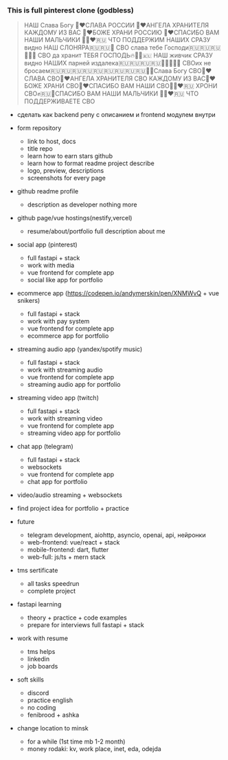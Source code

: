 ### This is full pinterest clone (godbless)

> HАШ Слава Богу 🙏❤️СЛАВА РОССИИ 🙏❤️АНГЕЛА ХРАНИТЕЛЯ КАЖДОМУ ИЗ ВАС 🙏❤️БОЖЕ ХРАНИ РОССИЮ 🙏❤️СПАСИБО ВАМ НАШИ МАЛЬЧИКИ 🙏🏼❤️🇷🇺 ЧТО ПОДДЕРЖИМ НАШИХ СРАЗУ видно НАШ СЛОНЯРА🇷🇺🇷🇺💪 СВО слава тебе Господи🇷🇺🇷🇺🇷🇺💪🔥🔥 СВО да хранит ТЕБЯ ГОСПОДЬ🔥💪💪🇷🇺 НАШ живчик СРАЗУ видно НАШИХ парней издалека🇷🇺🇷🇺🇷🇺🇷🇺💪💪💪💪💪 СВОих не бросаем🇷🇺🇷🇺🇷🇺🇷🇺🇷🇺🇷🇺🇷🇺🇷🇺🇷🇺💪💪Слава Богу СВО🙏❤️СЛАВА СВО🙏❤️АНГЕЛА ХРАНИТЕЛЯ СВО КАЖДОМУ ИЗ ВАС🙏❤️БОЖЕ ХРАНИ СВО🙏❤️СПАСИБО ВАМ НАШИ СВО🙏🏼❤️🇷🇺 ХРОНИ СВО✊🇷🇺💯СПАСИБО ВАМ НАШИ МАЛЬЧИКИ 🙏🏼❤️🇷🇺 ЧТО ПОДДЕРЖИВАЕТЕ СВО

- сделать как backend репу с описанием и frontend модулем внутри


- form repository
  - link to host, docs
  - title repo
  - learn how to earn stars github
  - learn how to format readme project describe
  - logo, preview, descriptions
  - screenshots for every page

- github readme profile
  - description as developer nothing more
  
- github page/vue hostings(nestify,vercel)
  - resume/about/portfolio full description about me
  
- social app (pinterest)
  - full fastapi + stack
  - work with media
  - vue frontend for complete app
  - social like app for portfolio

- ecommerce app (https://codepen.io/andymerskin/pen/XNMWvQ + vue snikers)
  - full fastapi + stack
  - work with pay system
  - vue frontend for complete app
  - ecommerce app for portfolio
 
- streaming audio app (yandex/spotify music)
  - full fastapi + stack
  - work with streaming audio
  - vue frontend for complete app
  - streaming audio app for portfolio

- streaming video app (twitch)
  - full fastapi + stack
  - work with streaming video
  - vue frontend for complete app
  - streaming video app for portfolio
 
- chat app (telegram)
  - full fastapi + stack
  - websockets
  - vue frontend for complete app
  - chat app for portfolio
 
- video/audio streaming + websockets
 
- find project idea for portfolio + practice

- future
  - telegram development, aiohttp, asyncio, openai, api, нейронки
  - web-frontend: vue/react + stack
  - mobile-frontend: dart, flutter
  - web-full: js/ts + mern stack

- tms sertificate
  - all tasks speedrun
  - complete project

- fastapi learning
  - theory + practice + code examples
  - prepare for interviews full fastapi + stack
 
- work with resume
  - tms helps
  - linkedin
  - job boards
 
- soft skills
  - discord
  - practice english
  - no coding
  - fenibrood + ashka
  
- change location to minsk
  - for a while (1st time mb 1-2 month)
  - money rodaki: kv, work place, inet, eda, odejda
